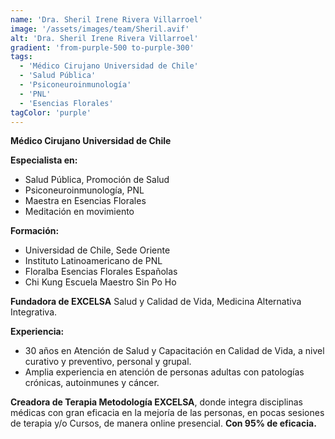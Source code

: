 ```yaml
---
name: 'Dra. Sheril Irene Rivera Villarroel'
image: '/assets/images/team/Sheril.avif'
alt: 'Dra. Sheril Irene Rivera Villarroel'
gradient: 'from-purple-500 to-purple-300'
tags:
  - 'Médico Cirujano Universidad de Chile'
  - 'Salud Pública'
  - 'Psiconeuroinmunología'
  - 'PNL'
  - 'Esencias Florales'
tagColor: 'purple'
---
```


**Médico Cirujano Universidad de Chile**

**Especialista en:**

- Salud Pública, Promoción de Salud
- Psiconeuroinmunología, PNL
- Maestra en Esencias Florales
- Meditación en movimiento

**Formación:**

- Universidad de Chile, Sede Oriente
- Instituto Latinoamericano de PNL
- Floralba Esencias Florales Españolas
- Chi Kung Escuela Maestro Sin Po Ho

**Fundadora de EXCELSA** Salud y Calidad de Vida, Medicina Alternativa Integrativa.

**Experiencia:**

- 30 años en Atención de Salud y Capacitación en Calidad de Vida, a nivel curativo y preventivo, personal y grupal.
- Amplia experiencia en atención de personas adultas con patologías crónicas, autoinmunes y cáncer.

**Creadora de Terapia Metodología EXCELSA**, donde integra disciplinas médicas con gran eficacia en la mejoría de las personas, en pocas sesiones de terapia y/o Cursos, de manera online presencial. **Con 95% de eficacia.**
